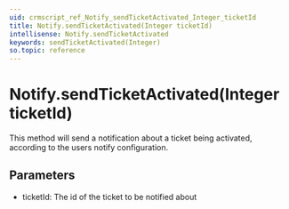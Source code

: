 ```yaml
---
uid: crmscript_ref_Notify_sendTicketActivated_Integer_ticketId
title: Notify.sendTicketActivated(Integer ticketId)
intellisense: Notify.sendTicketActivated
keywords: sendTicketActivated(Integer)
so.topic: reference
---
```


# Notify.sendTicketActivated(Integer ticketId)

This method will send a notification about a ticket being activated, according to the users notify configuration.

## Parameters

* ticketId: The id of the ticket to be notified about


